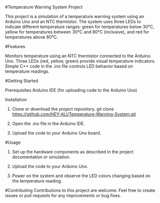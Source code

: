 #Temperature Warning System Project

  This project is a simulation of a temperature warning system using an Arduino Uno and an NTC thermistor. The system uses three LEDs to indicate different temperature ranges: green for temperatures below 30°C, yellow for temperatures between 30°C and 80°C (inclusive), and red for temperatures above 80°C.

#Features

  Monitors temperature using an NTC thermistor connected to the Arduino Uno.
  Three LEDs (red, yellow, green) provide visual temperature indicators.
  Simple C++ code in the .ino file controls LED behavior based on temperature readings.


#Getting Started

  Prerequisites
   Arduino IDE (for uploading code to the Arduino Uno)

  Installation
  1. Clone or download the project repository.
     git clone https://github.com/HEY-ALI/Temperature-Warning-System.git

  2. Open the .ino file in the Arduino IDE.

  3. Upload the code to your Arduino Uno board.

#Usage

  1. Set up the hardware components as described in the project documentation or simulation.

  2. Upload the code to your Arduino Uno.

  3. Power on the system and observe the LED colors changing based on the temperature reading.

#Contributing
   Contributions to this project are welcome. Feel free to create issues or pull requests for any improvements or bug fixes.